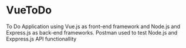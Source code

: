 # VueToDo
 To Do Application using Vue.js as front-end framework and Node.js and Express.js as back-end frameworks. Postman used to test Node.js and Exppress.js API functionallity
